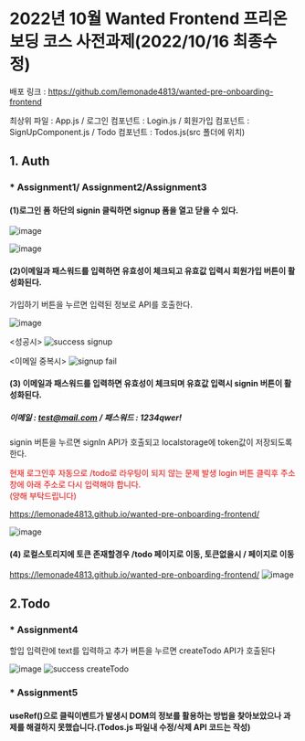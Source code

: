 # 2022년 10월 Wanted Frontend 프리온보딩 코스 사전과제(2022/10/16 최종수정)

배포 링크 : https://github.com/lemonade4813/wanted-pre-onboarding-frontend

최상위 파일 : App.js / 로그인 컴포넌트 : Login.js / 회원가입 컴포넌트 : SignUpComponent.js / Todo 컴포넌트 : Todos.js(src 폴더에 위치)

## 1. Auth

### * Assignment1/ Assignment2/Assignment3

#### (1)로그인 폼 하단의 signin 클릭하면 signup 폼을 열고 닫을 수 있다.

![image](https://user-images.githubusercontent.com/103189961/195994049-9b37e102-cd87-42ff-88c4-fff518ef8868.png)

![image](https://user-images.githubusercontent.com/103189961/196024459-0482f1e5-8730-416a-ad66-fbcefd978a6c.png)

#### (2)이메일과 패스워드를 입력하면 유효성이 체크되고 유효값 입력시 회원가입 버튼이 활성화된다.

가입하기 버튼을 누르면 입력된 정보로 API를 호출한다.

![image](https://user-images.githubusercontent.com/103189961/195994122-af720260-aeb9-4360-8d60-589ce1b73f2d.png)

<성공시>
![success signup](https://user-images.githubusercontent.com/103189961/195993571-62582859-22b7-41a7-934b-0e5800daed7a.JPG)

<이메일 중복시>
![signup fail](https://user-images.githubusercontent.com/103189961/195993581-76b97c6c-abda-4a95-813c-652f41f4e99e.JPG)


#### (3) 이메일과 패스워드를 입력하면 유효성이 체크되며 유효값 입력시 signin 버튼이 활성화된다. 

##### 이메일 : test@mail.com / 패스워드 : 1234qwer!
signin 버튼을 누르면 signIn API가 호출되고 localstorage에 token값이 저장되도록 한다.

<span style="color:red">현재 로그인후 자동으로 /todo로 라우팅이 되지 않는 문제 발생 login 버튼 클릭후 주소창에 아래 주소로 다시 입력해야 합니다. </span><br/>
<span style="color:red">(양해 부탁드립니다)</span><br/>

<span style="color:red">https://lemonade4813.github.io/wanted-pre-onboarding-frontend/</span>

![image](https://user-images.githubusercontent.com/103189961/196025005-df9cf879-2e19-4655-a5f4-64b7731cd4a1.png)

#### (4) 로컬스토리지에 토큰 존재할경우 /todo 페이지로 이동, 토큰없을시 / 페이지로 이동<br/>
https://lemonade4813.github.io/wanted-pre-onboarding-frontend/
![image](https://user-images.githubusercontent.com/103189961/196025201-072f2a78-685c-4dbb-b0b5-53c594936bf0.png)

## 2.Todo

### * Assignment4 

할입 입력란에 text를 입력하고 추가 버튼을 누르면 createTodo API가 호출된다

![image](https://user-images.githubusercontent.com/103189961/195994538-8ac2b7b7-0d9b-4534-af1d-bd4e1c944638.png)
![success createTodo](https://user-images.githubusercontent.com/103189961/195994424-9da03814-e48b-4e6e-8b0a-29135b21adbb.JPG)


### * Assignment5

#### useRef()으로 클릭이벤트가 발생시 DOM의 정보를 활용하는 방법을 찾아보았으나 과제를 해결하지 못했습니다.(Todos.js 파일내 수정/삭제 API  코드는 작성)

